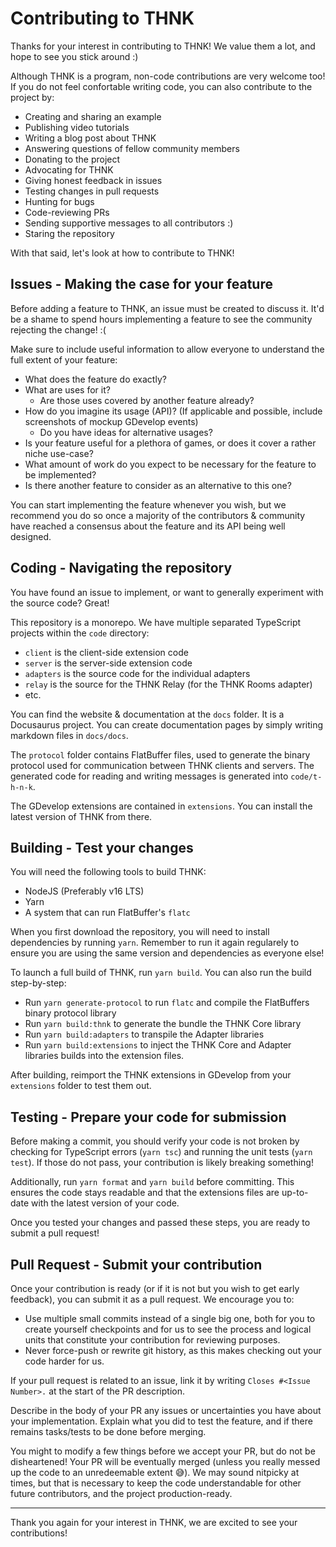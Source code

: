# Contributing to THNK

Thanks for your interest in contributing to THNK! We value them a lot, and hope to see you stick around :)

Although THNK is a program, non-code contributions are very welcome too! If you do not feel confortable writing code, you can also contribute to the project by:

- Creating and sharing an example
- Publishing video tutorials
- Writing a blog post about THNK
- Answering questions of fellow community members
- Donating to the project
- Advocating for THNK
- Giving honest feedback in issues
- Testing changes in pull requests
- Hunting for bugs
- Code-reviewing PRs
- Sending supportive messages to all contributors :)
- Staring the repository

With that said, let's look at how to contribute to THNK!

## Issues - Making the case for your feature

Before adding a feature to THNK, an issue must be created to discuss it. It'd be a shame to spend hours implementing a feature to see the community rejecting the change! :(

Make sure to include useful information to allow everyone to understand the full extent of your feature:

- What does the feature do exactly?
- What are uses for it?
  - Are those uses covered by another feature already?
- How do you imagine its usage (API)? (If applicable and possible, include screenshots of mockup GDevelop events)
  - Do you have ideas for alternative usages?
- Is your feature useful for a plethora of games, or does it cover a rather niche use-case?
- What amount of work do you expect to be necessary for the feature to be implemented?
- Is there another feature to consider as an alternative to this one?

You can start implementing the feature whenever you wish, but we recommend you do so once a majority of the contributors & community have reached a consensus about the feature and its API being well designed.

## Coding - Navigating the repository

You have found an issue to implement, or want to generally experiment with the source code? Great!

This repository is a monorepo. We have multiple separated TypeScript projects within the `code` directory:

- `client` is the client-side extension code
- `server` is the server-side extension code
- `adapters` is the source code for the individual adapters
- `relay` is the source for the THNK Relay (for the THNK Rooms adapter)
- etc.

You can find the website & documentation at the `docs` folder. It is a Docusaurus project. You can create documentation pages by simply writing markdown files in `docs/docs`.

The `protocol` folder contains FlatBuffer files, used to generate the binary protocol used for communication between THNK clients and servers. The generated code for reading and writing messages is generated into `code/t-h-n-k`.

The GDevelop extensions are contained in `extensions`. You can install the latest version of THNK from there.

## Building - Test your changes

You will need the following tools to build THNK:
- NodeJS (Preferably v16 LTS)
- Yarn
- A system that can run FlatBuffer's `flatc`

When you first download the repository, you will need to install dependencies by running `yarn`. Remember to run it again regularely to ensure you are using the same version and dependencies as everyone else!

To launch a full build of THNK, run `yarn build`. You can also run the build step-by-step:

- Run `yarn generate-protocol` to run `flatc` and compile the FlatBuffers binary protocol library
- Run `yarn build:thnk` to generate the bundle the THNK Core library
- Run `yarn build:adapters` to transpile the Adapter libraries
- Run `yarn build:extensions` to inject the THNK Core and Adapter libraries builds into the extension files.

After building, reimport the THNK extensions in GDevelop from your `extensions` folder to test them out.

## Testing - Prepare your code for submission

Before making a commit, you should verify your code is not broken by checking for TypeScript errors (`yarn tsc`) and running the unit tests (`yarn test`). If those do not pass, your contribution is likely breaking something!

Additionally, run `yarn format` and `yarn build` before committing. This ensures the code stays readable and that the extensions files are up-to-date with the latest version of your code.

Once you tested your changes and passed these steps, you are ready to submit a pull request!

## Pull Request - Submit your contribution

Once your contribution is ready (or if it is not but you wish to get early feedback), you can submit it as a pull request. We encourage you to:

- Use multiple small commits instead of a single big one, both for you to create yourself checkpoints and for us to see the process and logical units that constitute your contribution for reviewing purposes.
- Never force-push or rewrite git history, as this makes checking out your code harder for us.

If your pull request is related to an issue, link it by writing `Closes #<Issue Number>.` at the start of the PR description.

Describe in the body of your PR any issues or uncertainties you have about your implementation. Explain what you did to test the feature, and if there remains tasks/tests to be done before merging.

You might to modify a few things before we accept your PR, but do not be disheartened! Your PR will be eventually merged (unless you really messed up the code to an unredeemable extent 😅). We may sound nitpicky at times, but that is necessary to keep the code understandable for other future contributors, and the project production-ready.

---

Thank you again for your interest in THNK, we are excited to see your contributions!
